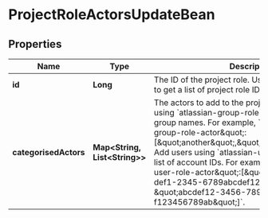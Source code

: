 

# ProjectRoleActorsUpdateBean


## Properties

Name | Type | Description | Notes
------------ | ------------- | ------------- | -------------
**id** | **Long** | The ID of the project role. Use [Get all project roles](#api-rest-api-2-role-get) to get a list of project role IDs. |  [optional] [readonly]
**categorisedActors** | **Map&lt;String, List&lt;String&gt;&gt;** | The actors to add to the project role. Add groups using &#x60;atlassian-group-role-actor&#x60; and a list of group names. For example, &#x60;\&quot;atlassian-group-role-actor\&quot;:[\&quot;another\&quot;,\&quot;administrators\&quot;]}&#x60;. Add users using &#x60;atlassian-user-role-actor&#x60; and a list of account IDs. For example, &#x60;\&quot;atlassian-user-role-actor\&quot;:[\&quot;12345678-9abc-def1-2345-6789abcdef12\&quot;, \&quot;abcdef12-3456-789a-bcde-f123456789ab\&quot;]&#x60;. |  [optional]



